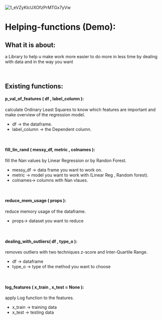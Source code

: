 ![1_eVZyKIcUXOfzPrMTGx7yVw](https://user-images.githubusercontent.com/59618586/104822204-81e41f00-5849-11eb-8b7b-2795c53cc2ae.png)
# Helping-functions (Demo):

## What it is about:
a Library to help u make work more easier to do more in less time by dealing with data and in the way you want

<br/>

## Existing functions:

#### p_val_of_features ( df , label_column ): 
calculate Ordinary Least Squares to know which features are important and make overview of the regression model.

* df -> the dataframe.
* label_column -> the Dependent column.

<br/>

#### fill_lin_rand ( messy_df, metric , colnames ): 
fill the Nan values by Linear Regression or by Randon Forest.

* messy_df -> data frame you want to work on.
* metric -> model you want to work with (Linear Reg , Random forest).
* colnames-> columns with Nan vlaues.

<br/>

#### reduce_mem_usage ( props ):
reduce memory usage of the dataframe.

* props-> dataset you want to reduce

<br/>

#### dealing_with_outliers( df , type_o ):
removes outliers with two techniques z-score and Inter-Quartile Range. 

* df -> dataframe
* type_o -> type of the method you want to choose

<br/>

#### log_features ( x_train , x_test = None ):
apply Log function to the features.

* x_train -> training data
* x_test -> testing data 

